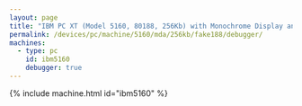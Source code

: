 ```yaml
---
layout: page
title: "IBM PC XT (Model 5160, 80188, 256Kb) with Monochrome Display and Debugger"
permalink: /devices/pc/machine/5160/mda/256kb/fake188/debugger/
machines:
  - type: pc
    id: ibm5160
    debugger: true
---
```


{% include machine.html id="ibm5160" %}
